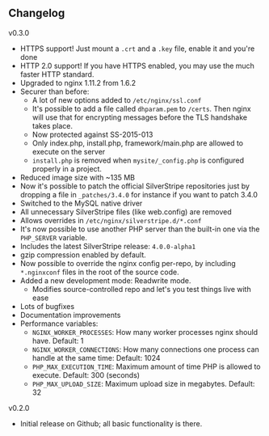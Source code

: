 ## Changelog

v0.3.0
 - HTTPS support! Just mount a `.crt` and a `.key` file, enable it and you're done
 - HTTP 2.0 support! If you have HTTPS enabled, you may use the much faster HTTP standard.
 - Upgraded to nginx 1.11.2 from 1.6.2
 - Securer than before:
   - A lot of new options added to `/etc/nginx/ssl.conf`
   - It's possible to add a file called `dhparam.pem` to `/certs`. Then nginx will use that for encrypting messages before the TLS handshake takes place.
   - Now protected against SS-2015-013
   - Only index.php, install.php, framework/main.php are allowed to execute on the server
   - `install.php` is removed when `mysite/_config.php` is configured properly in a project.
 - Reduced image size with ~135 MB
 - Now it's possible to patch the official SilverStripe repositories just by dropping a file in `_patches/3.4.0` for instance if you want to patch 3.4.0
 - Switched to the MySQL native driver
 - All unnecessary SilverStripe files (like web.config) are removed
 - Allows overrides in `/etc/nginx/silverstripe.d/*.conf`
 - It's now possible to use another PHP server than the built-in one via the `PHP_SERVER` variable.
 - Includes the latest SilverStripe release: `4.0.0-alpha1`
 - gzip compression enabled by default.
 - Now possible to override the nginx config per-repo, by including `*.nginxconf` files in the root of the source code.
 - Added a new development mode: Readwrite mode.
   - Modifies source-controlled repo and let's you test things live with ease
 - Lots of bugfixes
 - Documentation improvements
 - Performance variables:
   - `NGINX_WORKER_PROCESSES`: How many worker processes nginx should have. Default: 1
   - `NGINX_WORKER_CONNECTIONS`: How many connections one process can handle at the same time: Default: 1024
   - `PHP_MAX_EXECUTION_TIME`: Maximum amount of time PHP is allowed to execute. Default: 300 (seconds)
   - `PHP_MAX_UPLOAD_SIZE`: Maximum upload size in megabytes. Default: 32

v0.2.0
 - Initial release on Github; all basic functionality is there.
